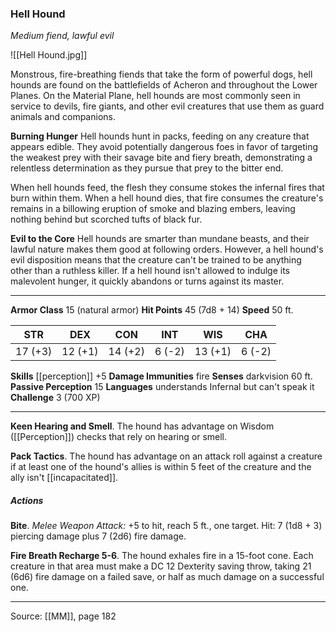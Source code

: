 ### Hell Hound
_Medium fiend, lawful evil_

![[Hell Hound.jpg]]

Monstrous, fire-breathing fiends that take the form of powerful dogs, hell hounds are found on the battlefields of Acheron and throughout the Lower Planes. On the Material Plane, hell hounds are most commonly seen in service to devils, fire giants, and other evil creatures that use them as guard animals and companions.

**Burning Hunger** Hell hounds hunt in packs, feeding on any creature that appears edible. They avoid potentially dangerous foes in favor of targeting the weakest prey with their savage bite and fiery breath, demonstrating a relentless determination as they pursue that prey to the bitter end.

When hell hounds feed, the flesh they consume stokes the infernal fires that burn within them. When a hell hound dies, that fire consumes the creature's remains in a billowing eruption of smoke and blazing embers, leaving nothing behind but scorched tufts of black fur.


**Evil to the Core** Hell hounds are smarter than mundane beasts, and their lawful nature makes them good at following orders. However, a hell hound's evil disposition means that the creature can't be trained to be anything other than a ruthless killer. If a hell hound isn't allowed to indulge its malevolent hunger, it quickly abandons or turns against its master.






---

**Armor Class** 15 (natural armor)
**Hit Points** 45 (7d8 + 14)
**Speed** 50 ft.

| STR     | DEX     | CON     | INT     | WIS     | CHA     |
|---------|---------|---------|---------|---------|---------|
| 17 (+3) | 12 (+1) | 14 (+2) | 6 (-2) | 13 (+1) | 6 (-2) |

**Skills** [[perception]] +5
**Damage Immunities** fire
**Senses** darkvision 60 ft.
**Passive Perception** 15
**Languages** understands Infernal but can't speak it
**Challenge** 3 (700 XP)

---

**Keen Hearing and Smell**. The hound has advantage on Wisdom ([[Perception]]) checks that rely on hearing or smell.

**Pack Tactics**. The hound has advantage on an attack roll against a creature if at least one of the hound's allies is within 5 feet of the creature and the ally isn't [[incapacitated]].

##### Actions
**Bite**. _Melee Weapon Attack:_ +5 to hit, reach 5 ft., one target. Hit: 7 (1d8 + 3) piercing damage plus 7 (2d6) fire damage.

**Fire Breath Recharge 5-6**. The hound exhales fire in a 15-foot cone. Each creature in that area must make a DC 12 Dexterity saving throw, taking 21 (6d6) fire damage on a failed save, or half as much damage on a successful one.


---

Source: [[MM]], page 182